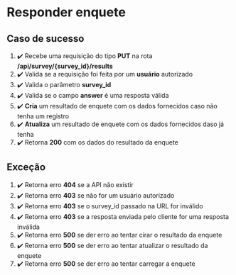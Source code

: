 # Responder enquete

## Caso de sucesso

1. :heavy_check_mark: Recebe uma requisição do tipo **PUT** na rota **/api/survey/{survey_id}/results**
1. :heavy_check_mark: Valida se a requisição foi feita por um **usuário** autorizado 
1. :heavy_check_mark: Valida o parâmetro **survey_id**
1. :heavy_check_mark: Valida se o campo **answer** é uma resposta válida
1. :heavy_check_mark: **Cria** um resultado de enquete com os dados fornecidos caso não tenha um registro 
1. :heavy_check_mark: **Atualiza** um resultado de enquete com os dados fornecidos daso já tenha 
1. :heavy_check_mark: Retorna **200** com os dados do resultado da enquete

## Exceção 

1. :heavy_check_mark: Retorna erro **404** se a API não existir
1. :heavy_check_mark: Retorna erro **403** se não for um usuário autorizado 
1. :heavy_check_mark: Retorna erro **403** se o survey_id passado na URL for inválido 
1. :heavy_check_mark: Retorna erro **403** se a resposta enviada pelo cliente for uma resposta inválida 
1. :heavy_check_mark: Retorna erro **500** se der erro ao tentar cirar o resultado da enquete
1. :heavy_check_mark: Retorna erro **500** se der erro ao tentar atualizar o resultado da enquete 
1. :heavy_check_mark: Retorna erro **500** se der erro ao tentar carregar a enquete 